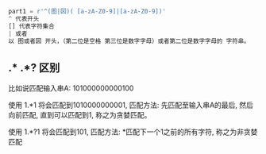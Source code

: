 
```python
part1 = r'^(图|図)( [a-zA-Z0-9]|[a-zA-Z0-9])'
^ 代表开头
[] 代表字符集合
| 或者
以 图或者図 开头，（第二位是空格 第三位是数字字母）或者第二位是数字字母的 字符串。
```

## .*  .*? 区别
比如说匹配输入串A: 101000000000100

使用 1.*1 将会匹配到1010000000001, 匹配方法: 先匹配至输入串A的最后, 然后向前匹配, 直到可以匹配到1, 称之为贪婪匹配。

使用 1.*?1 将会匹配到101, 匹配方法: *匹配下一个1之前的所有字符, 称之为非贪婪匹配